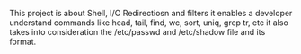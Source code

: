 This project is about Shell, I/O Redirectiosn and filters it enables a developer understand commands like head, tail, find, wc, sort, uniq, grep tr, etc it also takes into consideration the /etc/passwd and /etc/shadow file and its format.

